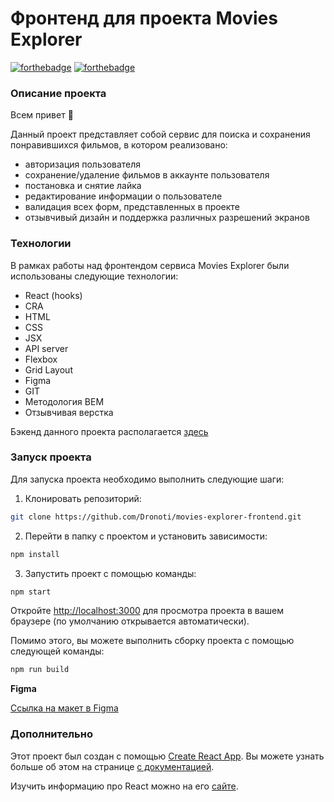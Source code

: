 # Фронтенд для проекта Movies Explorer
[![forthebadge](https://forthebadge.com/images/badges/built-with-love.svg)](https://forthebadge.com)
[![forthebadge](https://forthebadge.com/images/badges/made-with-javascript.svg)](https://forthebadge.com)

### Описание проекта
Всем привет :raised_hands:

Данный проект представляет собой сервис для поиска и сохранения понравившихся фильмов, в котором реализовано:
* авторизация пользователя
* сохранение/удаление фильмов в аккаунте пользователя
* постановка и снятие лайка
* редактирование информации о пользователе
* валидация всех форм, представленных в проекте
* отзывчивый дизайн и поддержка различных разрешений экранов

### Технологии
В рамках работы над фронтендом сервиса Movies Explorer были использованы следующие технологии:
* React (hooks)
* CRA
* HTML
* CSS
* JSX
* API server
* Flexbox
* Grid Layout
* Figma
* GIT
* Методология BEM
* Отзывчивая верстка

Бэкенд данного проекта располагается [здесь](https://github.com/Dronoti/movies-explorer-api)

### Запуск проекта
Для запуска проекта необходимо выполнить следующие шаги:
1. Клонировать репозиторий:
```bash
git clone https://github.com/Dronoti/movies-explorer-frontend.git
```
2. Перейти в папку с проектом и установить зависимости:
```bash
npm install
```
3. Запустить проект с помощью команды:
```bash
npm start
```
Откройте [http://localhost:3000](http://localhost:3000) для просмотра проекта в вашем браузере (по умолчанию открывается автоматически).

Помимо этого, вы можете выполнить сборку проекта с помощью следующей команды:
```bash
npm run build
```

[//]: # (### Использование)

[//]: # ()
[//]: # (Просто перейдите по [ссылке на проект]&#40;https://dronoti.github.io/react-mesto-auth&#41; и наслаждайтесь использованием сервиса.)

**Figma**

[Ссылка на макет в Figma](https://www.figma.com/file/GMghOrTmyWMR6CjqRclfmr/Diploma?node-id=891%3A3857)

### Дополнительно
Этот проект был создан с помощью [Create React App](https://github.com/facebook/create-react-app). Вы можете узнать больше об этом на странице [с документацией](https://facebook.github.io/create-react-app/docs/getting-started).

Изучить информацию про React можно на его [сайте](https://reactjs.org/).
